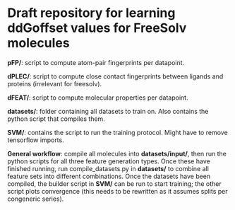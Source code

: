 # Draft repository for learning ddGoffset values for FreeSolv molecules

**pFP/**: script to compute atom-pair fingerprints per datapoint.

**dPLEC/**: script to compute close contact fingerprints between ligands and proteins (irrelevant for freesolv).

**dFEAT/**: script to compute molecular properties per datapoint.

**datasets/**: folder containing all datasets to train on. Also contains the python script that compiles them.

**SVM/**: contains the script to run the training protocol. Might have to remove tensorflow imports.





**General workflow**: compile all molecules into **datasets/input/**, then run the python scripts for all three feature generation types. Once these have finished running, run compile_datasets.py in **datasets/** to combine all feature sets into different combinations. Once the datasets have been compiled, the builder script in **SVM/** can be run to start training; the other script plots convergence (this needs to be rewritten as it assumes splits per congeneric series). 

